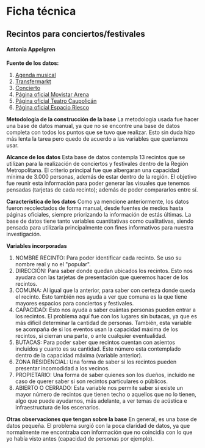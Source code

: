 # Ficha técnica
## Recintos para conciertos/festivales
#### Antonia Appelgren





**Fuente de los datos:** 
1. [Agenda musical](https://www.agendamusical.cl/venues-santiago-chile/)
2. [Transfermarkt](https://www.transfermarkt.es/csd-colo-colo/stadion/verein/2433)
3. [Concierto](https://www.concierto.cl/)
4. [Página oficial Movistar Arena](https://www.movistararena.cl/sobre-nosotros/) 
5. [Página oficial Teatro Caupolicán](https://teatrocaupolican.cl/nosotros/)
6. [Página oficial Espacio Riesco](https://www.espacioriesco.cl/salones-y-espacios/)

**Metodología de la construcción de la base**
La metodología usada fue hacer una base de datos manual, ya que no se encontre una base de datos completa con todos los puntos que se tuvo que realizar. Esto sin duda hizo más lenta la tarea pero quedo de acuerdo a las variables que queriamos usar. 

**Alcance de los datos**
Esta base de datos contempla 13 recintos que se utilizan para la realización de conciertos y festivales dentro de la Región Metropolitana. El criterio principal fue que albergaran una capacidad mínima de 3.000 personas, además de estar dentro de la región. El objetivo fue reunir esta información para poder generar las visuales que tenemos pensadas (tarjetas de cada recinto); además de poder compararlos entre sí.  

**Característica de los datos**
Como ya mencione anteriormente, los datos fueron recolectados de forma manual, desde fuentes de medios hasta páginas oficiales, siempre priorizando la información de estás últimas. La base de datos tiene tanto variables cuantitativas como cualitativas, siendo pensada para utilizarla principalmente con fines informativos para nuestra investigación.

**Variables incorporadas**
1. NOMBRE RECINTO: Para poder identificar cada recinto. Se uso su nombre real y no el "popular". 
2. DIRECCIÓN: Para saber donde quedan ubicados los recintos. Esto nos ayudara con las tarjetas de presentación que queremos hacer de los recintos. 
3. COMUNA: Al igual que la anterior, para saber con certeza donde queda el recinto. Esto también nos ayuda a ver que comuna es la que tiene mayores espacios para conciertos y festivales.
4. CAPACIDAD: Esto nos ayuda a saber cuántas personas pueden entrar a los recintos. El problema aquí fue con los lugares sin butacas, ya que es más díficil determinar la cantidad de personas. También, esta variable se acompaña de si los eventos usan la capacidad máxima de los recintos, si cierran una parte, o ante cualquier eventualidad. 
5. BUTACAS: Para poder saber que recintos cuentan con asientos incluidos y cuanto es su cantidad. Este número esta contemplado dentro de la capacidad máxima (variable anterior).
6. ZONA RESIDENCIAL: Una forma de saber si los recintos pueden presentar incomodidad a los vecinos. 
7. PROPIETARIO: Una forma de saber quienes son los dueños, incluido ne caso de querer saber si son recintos particulares o públicos. 
8. ABIERTO O CERRADO: Esta variable nos permite saber si existe un mayor número de recintos que tienen techo o aquellos que no lo tienen, algo que puede ayudarnos, más adelante, a ver temas de acústica e infraestructura de los escenarios. 

**Otras observaciones que tengan sobre la base**
En general, es una base de datos pequeña. El problema surgió con la poca claridad de datos, ya que normalmente me encontraba con información que no coincidia con lo que yo había visto antes (capacidad de personas por ejemplo). 